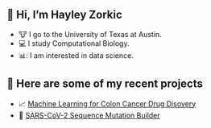 
## 👋 Hi, I’m Hayley Zorkic 
- :cow: I go to the University of Texas at Austin.
- :computer: I study Computational Biology.
- 📊: I am interested in data science. 

## 📄 Here are some of my recent projects
- 📈 [Machine Learning for Colon Cancer Drug Disovery](https://github.com/hzorkic/machine_learning_and_molecular_docking_for_drug_discovery)
- 🔨 [SARS-CoV-2 Sequence Mutation Builder](https://github.com/hzorkic/eblock_generator_for_spike_display)
